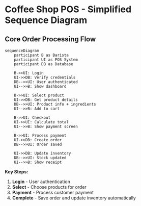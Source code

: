 # Coffee Shop POS - Simplified Sequence Diagram

## Core Order Processing Flow

```mermaid
sequenceDiagram
    participant B as Barista
    participant UI as POS System
    participant DB as Database

    B->>UI: Login
    UI->>DB: Verify credentials
    DB-->>UI: User authenticated
    UI-->>B: Show dashboard

    B->>UI: Select product
    UI->>DB: Get product details
    DB-->>UI: Product info + ingredients
    UI-->>B: Add to cart

    B->>UI: Checkout
    UI->>UI: Calculate total
    UI-->>B: Show payment screen

    B->>UI: Process payment
    UI->>DB: Create order
    DB-->>UI: Order saved
    
    UI->>DB: Update inventory
    DB-->>UI: Stock updated
    UI-->>B: Show receipt
```

**Key Steps:**
1. **Login** - User authentication
2. **Select** - Choose products for order
3. **Payment** - Process customer payment
4. **Complete** - Save order and update inventory automatically